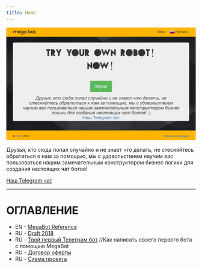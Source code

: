 ```yaml
---
title: Home
---
```

![006](/ru/img/006.png "Стартовая страница")

Друзья, кто сюда попал случайно и не знает что делать, не стесняйтесь обратиться к нам за помощью, мы с удовольствием научим вас пользоваться нашим замечательным конструктором бизнес логики для создания настоящих чат ботов!

[Наш Telegram чат]( https://t.me/joinchat/ADhF90xxUjhnmbEqi32Hlw )

-----

# ОГЛАВЛЕНИЕ

* EN - [MegaBot Reference]( /en/reference )
* RU - [Draft 2018]( /ru/draft-2018 )
* RU - [Твой первый Телеграм бот]( /ru/first-telegram-bot ) //Как написать своего первого бота с помощью MegaBot
* RU - [Договор оферты]( /ru/offer )
* RU - [Схема проекта]( /ru/project-scheme )